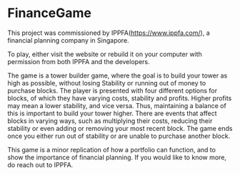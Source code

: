 # FinanceGame

This project was commissioned by IPPFA(https://www.ippfa.com/), a financial planning company in Singapore.

To play, either visit the website or rebuild it on your computer with permission from both IPPFA and the developers. 


The game is a tower builder game, where the goal is to build your tower as high as possible, without losing Stability or running out of money to purchase blocks. 
The player is presented with four different options for blocks, of which they have varying costs, stability and profits. Higher profits may mean a lower stability, and vice versa. Thus, maintaining a balance of this is important to build your tower higher.
There are events that affect blocks in varying ways, such as multiplying their costs, reducing their stability or even adding or removing your most recent block. 
The game ends once you either run out of stability or are unable to purchase another block.

This game is a minor replication of how a portfolio can function, and to show the importance of financial planning. If you would like to know more, do reach out to IPPFA.
